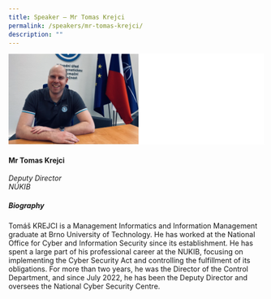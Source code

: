 ```yaml
---
title: Speaker – Mr Tomas Krejci
permalink: /speakers/mr-tomas-krejci/
description: ""
---
```

![](/images/2023%20Speakers/tomas%20krejci.png)

#### **Mr Tomas Krejci**

*Deputy Director <br>
NÚKIB*


##### **Biography**
Tomáš KREJCI is a Management Informatics and Information Management graduate at Brno University of Technology. He has worked at the National Office for Cyber and Information Security since its establishment. He has spent a large part of his professional career at the NUKIB, focusing on implementing the Cyber Security Act and controlling the fulfillment of its obligations. For more than two years, he was the Director of the Control Department, and since July 2022, he has been the Deputy Director and oversees the National Cyber Security Centre.